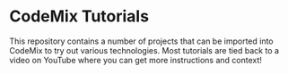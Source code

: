 # CodeMix Tutorials

This repository contains a number of projects that can be imported into CodeMix 
to try out various technologies. Most tutorials are tied back to a video on 
YouTube where you can get more instructions and context!
